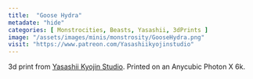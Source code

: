 ```yaml
---
title:  "Goose Hydra"
metadate: "hide"
categories: [ Monstrocities, Beasts, Yasashii, 3dPrints ]
image: "/assets/images/minis/monstrosity/GooseHydra.png"
visit: "https://www.patreon.com/Yasashiikyojinstudio"
---
```

3d print from [Yasashii Kyojin Studio](https://www.patreon.com/Yasashiikyojinstudio). 
Printed on an Anycubic Photon X 6k.